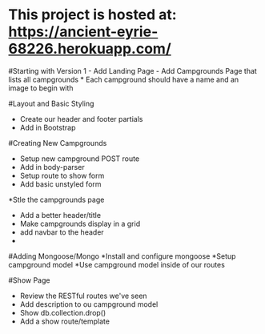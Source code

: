 
This project is hosted at: https://ancient-eyrie-68226.herokuapp.com/
==========================
#Starting with Version 1
    - Add Landing Page
    - Add Campgrounds Page that lists all campgrounds
        * Each campground should have a name and an image to begin with
        
#Layout and Basic Styling
* Create our header and footer partials
* Add in Bootstrap

#Creating New Campgrounds
* Setup new campground POST route
* Add in body-parser
* Setup route to show form
* Add basic unstyled form

*Stle the campgrounds page
* Add a better header/title
* Make campgrounds display in a grid
* add navbar to the header
* 

#Adding Mongoose/Mongo
*Install and configure mongoose
*Setup campground model
*Use campground model inside of our routes

#Show Page
* Review the RESTful routes we've seen
* Add description to ou campground model
* Show db.collection.drop()
* Add a show route/template

